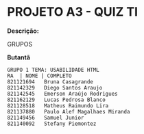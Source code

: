 # PROJETO A3 - QUIZ TI

**Descrição:**

GRUPOS

**Butantã** 

~~~
GRUPO 1 TEMA: USABILIDADE HTML
RA	| NOME | COMPLETO
821121694	Bruna Casagrande
821142329	Diego Santos Araujo
821142545	Emerson Araújo Rodrigues
821162129	Lucas Pedrosa Blanco 
821128518	Matheus Raimundo Lira
821137880	Paulo Alef Magalhaes Miranda
821149456	Samuel Junior
821140092	Stefany Piemontez
~~~
